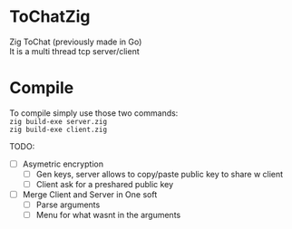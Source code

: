 # ToChatZig
Zig ToChat (previously made in Go)  
It is a multi thread tcp server/client

# Compile
To compile simply use those two commands:  
`zig build-exe server.zig`  
`zig build-exe client.zig`  


TODO:

- [ ] Asymetric encryption
  - [ ] Gen keys, server allows to copy/paste public key to share w client
  - [ ] Client ask for a preshared public key
- [ ] Merge Client and Server in One soft
  - [ ] Parse arguments
  - [ ] Menu for what wasnt in the arguments

